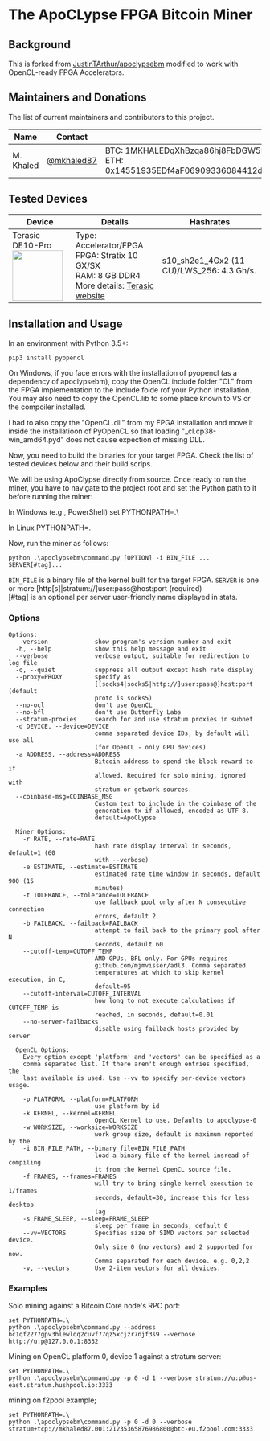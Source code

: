 # The ApoCLypse FPGA Bitcoin Miner

## Background
This is forked from [JustinTArthur/apoclypsebm](https://github.com/JustinTArthur/apoclypsebm) modified to work with OpenCL-ready FPGA Accelerators.

## Maintainers and Donations

The list of current maintainers and contributors to this project.

| Name                  | Contact                   |                                                              |
| --------------------- | ------------------------- | ------------------------------------------------------------ |
| M. Khaled     | [@mkhaled87](https://github.com/mkhaled87)     | BTC: 1MKHALEDqXhBzqa86hj8FbDGW5HvDdA5Tq,<br />ETH: 0x14551935EDf4aF06909336084412dd805aE14b26|


## Tested Devices
| Device                | Details                                                       | Hashrates                           |
| --------------------- | ------------------------------------------------------------- | ----------------------------------- |
| Terasic DE10-Pro<br /><img src="https://www.terasic.com.tw/attachment/archive/1144/image/RevB_45.jpg" width="100">| Type: Accelerator/FPGA<br />FPGA: Stratix 10 GX/SX<br />RAM: 8 GB DDR4<br />More details: [Terasic website](https://www.terasic.com.tw/cgi-bin/page/archive.pl?Language=English&CategoryNo=13&No=1144&PartNo=1) | s10_sh2e1_4Gx2 (11 CU)/LWS_256: 4.3 Gh/s. |

## Installation and Usage
In an environment with Python 3.5+:

    pip3 install pyopencl
    
On Windows, if you face errors with the installation of pyopencl (as a dependency of apoclypsebm), copy the OpenCL include folder "CL\" from the FPGA implementation to the include folde rof your Python installation. You may also need to copy the OpenCL.lib to some place known to VS or the compoiler installed.

I had to also copy the "OpenCL.dll" from my FPGA installation and move it inside the installatioon of PyOpenCL so that loading "_cl.cp38-win_amd64.pyd" does not cause expection of missing DLL.

Now, you need to build the binaries for your target FPGA. Check the list of tested devices below and their build scrips.

We will be using ApoClypse directly from source. Once ready to run the miner, you have to navigate to the project root and set the Python path to it before running the miner:

In Windows (e.g., PowerShell)
    set PYTHONPATH=.\

In Linux
    PYTHONPATH=.

Now, run the miner as follows:

    python .\apoclypsebm\command.py [OPTION] -i BIN_FILE ... SERVER[#tag]...

`BIN_FILE` is a binary file of the kernel built for the target FPGA.
`SERVER` is one or more [http[s]|stratum://]user:pass@host:port (required)  
[#tag] is an optional per server user-friendly name displayed in stats.

### Options
```
Options:
  --version             show program's version number and exit
  -h, --help            show this help message and exit
  --verbose             verbose output, suitable for redirection to log file
  -q, --quiet           suppress all output except hash rate display
  --proxy=PROXY         specify as
                        [[socks4|socks5|http://]user:pass@]host:port (default
                        proto is socks5)
  --no-ocl              don't use OpenCL
  --no-bfl              don't use Butterfly Labs
  --stratum-proxies     search for and use stratum proxies in subnet
  -d DEVICE, --device=DEVICE
                        comma separated device IDs, by default will use all
                        (for OpenCL - only GPU devices)
  -a ADDRESS, --address=ADDRESS
                        Bitcoin address to spend the block reward to if
                        allowed. Required for solo mining, ignored with
                        stratum or getwork sources.
  --coinbase-msg=COINBASE_MSG
                        Custom text to include in the coinbase of the
                        generation tx if allowed, encoded as UTF-8.
                        default=ApoCLypse

  Miner Options:
    -r RATE, --rate=RATE
                        hash rate display interval in seconds, default=1 (60
                        with --verbose)
    -e ESTIMATE, --estimate=ESTIMATE
                        estimated rate time window in seconds, default 900 (15
                        minutes)
    -t TOLERANCE, --tolerance=TOLERANCE
                        use fallback pool only after N consecutive connection
                        errors, default 2
    -b FAILBACK, --failback=FAILBACK
                        attempt to fail back to the primary pool after N
                        seconds, default 60
    --cutoff-temp=CUTOFF_TEMP
                        AMD GPUs, BFL only. For GPUs requires
                        github.com/mjmvisser/adl3. Comma separated
                        temperatures at which to skip kernel execution, in C,
                        default=95
    --cutoff-interval=CUTOFF_INTERVAL
                        how long to not execute calculations if CUTOFF_TEMP is
                        reached, in seconds, default=0.01
    --no-server-failbacks
                        disable using failback hosts provided by server

  OpenCL Options:
    Every option except 'platform' and 'vectors' can be specified as a
    comma separated list. If there aren't enough entries specified, the
    last available is used. Use --vv to specify per-device vectors usage.

    -p PLATFORM, --platform=PLATFORM
                        use platform by id
    -k KERNEL, --kernel=KERNEL
                        OpenCL Kernel to use. Defaults to apoclypse-0
    -w WORKSIZE, --worksize=WORKSIZE
                        work group size, default is maximum reported by the
    -i BIN_FILE_PATH, --binary_file=BIN_FILE_PATH
                        load a binary file of the kernel insread of compiling
                        it from the kernel OpenCL source file.
    -f FRAMES, --frames=FRAMES
                        will try to bring single kernel execution to 1/frames
                        seconds, default=30, increase this for less desktop
                        lag
    -s FRAME_SLEEP, --sleep=FRAME_SLEEP
                        sleep per frame in seconds, default 0
    --vv=VECTORS        Specifies size of SIMD vectors per selected device.
                        Only size 0 (no vectors) and 2 supported for now.
                        Comma separated for each device. e.g. 0,2,2
    -v, --vectors       Use 2-item vectors for all devices.
```



### Examples
Solo mining against a Bitcoin Core node's RPC port:

    set PYTHONPATH=.\
    python .\apoclypsebm\command.py --address bc1qf2277gpv3hlewlqq2cuvf77qz5xcjzr7njf3s9 --verbose http://u:p@127.0.0.1:8332

Mining on OpenCL platform 0, device 1 against a stratum server:

    set PYTHONPATH=.\
    python .\apoclypsebm\command.py -p 0 -d 1 --verbose stratum://u:p@us-east.stratum.hushpool.io:3333
    
mining on f2pool example;

    set PYTHONPATH=.\
    python .\apoclypsebm\command.py -p 0 -d 0 --verbose stratum+tcp://mkhaled87.001:21235365876986800@btc-eu.f2pool.com:3333
